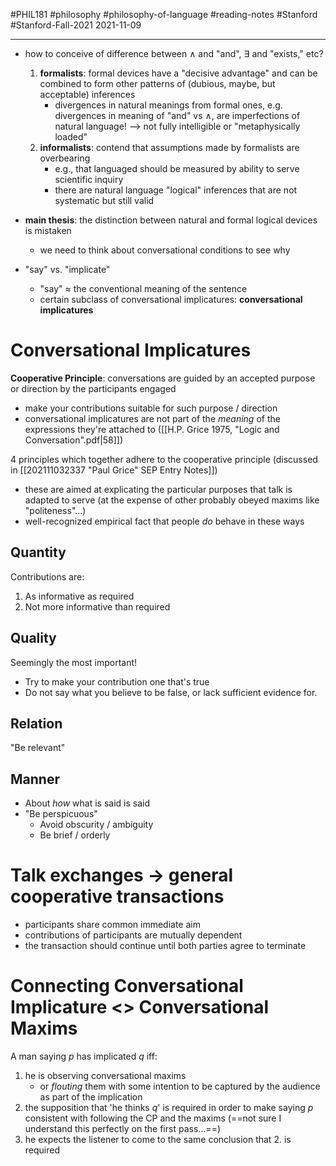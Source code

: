 #PHIL181 #philosophy #philosophy-of-language #reading-notes #Stanford #Stanford-Fall-2021 
2021-11-09
___
- how to conceive of difference between $\land$ and "and", $\exists$ and "exists," etc?
	1. **formalists**: formal devices have a "decisive advantage" and can be combined to form other patterns of (dubious, maybe, but acceptable) inferences
		- divergences in natural meanings from formal ones, e.g. divergences in meaning of "and" vs $\land$, are imperfections of natural language! --> not fully intelligible or "metaphysically loaded"
	2. **informalists**: contend that assumptions made by formalists are overbearing
		- e.g., that languaged should be measured by ability to serve scientific inquiry
		- there are natural language "logical" inferences that are not systematic but still valid
- **main thesis**: the distinction between natural and formal logical devices is mistaken
	- we need to think about conversational conditions to see why

- "say" vs. "implicate"
	- "say" $\approx$ the conventional meaning of the sentence
	- certain subclass of conversational implicatures: **conversational implicatures**

# Conversational Implicatures
**Cooperative Principle**: conversations are guided by an accepted purpose or direction by the participants engaged
- make your contributions suitable for such purpose / direction
- conversational implicatures are not part of the *meaning* of the expressions they're attached to ([[H.P. Grice 1975, "Logic and Conversation".pdf|58]])

4 principles which together adhere to the cooperative principle (discussed in [[202111032337 "Paul Grice" SEP Entry Notes]])
- these are aimed at explicating the particular purposes that talk is adapted to serve (at the expense of other probably obeyed maxims like "politeness"...)
- well-recognized empirical fact that people *do* behave in these ways

## Quantity
Contributions are:
1. As informative as required
2. Not more informative than required
## Quality
Seemingly the most important!
- Try to make your contribution one that's true
- Do not say what you believe to be false, or lack sufficient evidence for.
## Relation
"Be relevant"
## Manner
- About *how* what is said is said
- "Be perspicuous"
	- Avoid obscurity / ambiguity
	- Be brief / orderly

# Talk exchanges -> general cooperative transactions
- participants share common immediate aim
- contributions of participants are mutually dependent
- the transaction should continue until both parties agree to terminate

# Connecting Conversational Implicature <> Conversational Maxims
A man saying $p$ has implicated $q$ iff:
1. he is observing conversational maxims
	- or *flouting* them with some intention to be captured by the audience as part of the implication
2. the supposition that 'he thinks $q$' is required in order to make saying $p$ consistent with following the CP and the maxims (==not sure I understand this perfectly on the first pass...==)
3. he expects the listener to come to the same conclusion that 2. is required